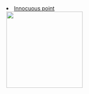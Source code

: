 <!DOCTYPE html>
<html>
<head>
    <title>Anuj Shetty</title>
    <link href='style.css' rel='stylesheet' media='screen'>
</head>
<body>
    <div id='nav-fixed-left'>
    <li> <a href="scrabble.html" id='hidden'>Innocuous point</a></li>
    </div>
    <div id = 'container'>
    <img src='Dedicated.jpg' width='200px'>
    </div>
</body>
    
</html>
